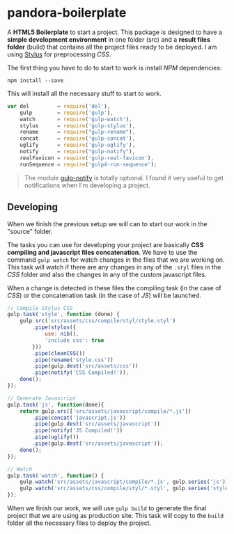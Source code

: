 # pandora-boilerplate
A **HTML5 Boilerplate** to start a project.
This package is designed to have a **simple development environment** in one folder (src) and a **result files folder** (build) that contains all the project files ready to be deployed. I am using [Stylus](http://stylus-lang.com) for preprocessing _CSS_.

The first thing you have to do to start to work is install _NPM_ dependencies:
```
npm install --save
```
This will install all the necessary stuff to start to work. 
```javascript
var del         = require('del'),
    gulp        = require('gulp'),
    watch       = require('gulp-watch'),
    stylus      = require('gulp-stylus'),
    rename      = require("gulp-rename"),
    concat      = require('gulp-concat'),
    uglify      = require('gulp-uglify'),
    notify      = require("gulp-notify"),
    realFavicon = require('gulp-real-favicon'),
    runSequence = require('gulp4-run-sequence');
```

> The module [gulp-notify](https://github.com/mikaelbr/gulp-notify) is totally optional. I found it very useful to get notifications when I'm developing a project.

## Developing
When we finish the previous setup we will can to start our work in the "source" folder.

The tasks you can use for developing your project are basically **CSS compiling and javascript files concatenation**. We have to use the command `gulp watch` for watch changes in the files that we are working on. This task will watch if there are any changes in any of the `.styl` files in the _CSS_ folder and also the changes in any of the custom javascript files.

When a change is detected in these files the compiling task (in the case of _CSS_) or the concatenation task (in the case of _JS_) will be launched.

```javascript
// Compile Stylus CSS
gulp.task('style', function (done) {
    gulp.src('src/assets/css/compile/styl/style.styl')
        .pipe(stylus({
            use: nib(),
            'include css': true
        }))
        .pipe(cleanCSS())
        .pipe(rename('style.css'))
        .pipe(gulp.dest('src/assets/css'))
        .pipe(notify('CSS Compiled!'));
    done();
});

// Generate Javascript
gulp.task('js', function(done){
    return gulp.src(['src/assets/javascript/compile/*.js'])
        .pipe(concat('javascript.js'))
        .pipe(gulp.dest('src/assets/javascript'))
        .pipe(notify('JS Compiled!'))
        .pipe(uglify())
        .pipe(gulp.dest('src/assets/javascript'));
    done();
});

// Watch
gulp.task('watch', function() {
    gulp.watch('src/assets/javascript/compile/*.js', gulp.series('js'));
    gulp.watch('src/assets/css/compile/styl/*.styl', gulp.series('style'));
});
```

When we finish our work, we will use `gulp build` to generate the final project that we are using as production site. This task will copy to the `build` folder all the necessary files to deploy the project.